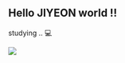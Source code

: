 ## Hello JIYEON world !! 

studying .. 💻


<img src="https://img.shields.io/badge/python-%233776AB.svg?&style=for-the-badge&logo=python&logoColor=white" />
